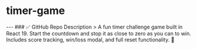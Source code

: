 # timer-game
 ---  ### ✅ GitHub Repo Description  > A fun timer challenge game built in React 19. Start the countdown and stop it as close to zero as you can to win. Includes score tracking, win/loss modal, and full reset functionality.  🚀
